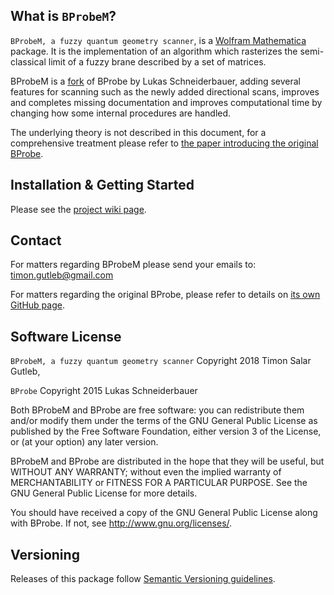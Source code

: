 ## What is `BProbeM`?

`BProbeM, a fuzzy quantum geometry scanner`, is a [Wolfram Mathematica](https://www.wolfram.com/mathematica/) package. It is the implementation of an algorithm which rasterizes the semi-classical limit of a fuzzy brane described by a set of matrices. 

BProbeM is a [fork](https://en.wikipedia.org/wiki/Fork_(software_development)) of BProbe by Lukas Schneiderbauer, adding several features for scanning such as the newly added directional scans, improves and completes missing documentation and improves computational time by changing how some internal procedures are handled.

The underlying theory is not described in this document, for a comprehensive treatment please refer to [the paper introducing the original BProbe](https://arxiv.org/abs/1601.08007).

## Installation & Getting Started

Please see the [project wiki page](https://github.com/TSGut/BProbeM/wiki/Installation-&-Getting-Started).


## Contact

For matters regarding BProbeM please send your emails to: timon.gutleb@gmail.com

For matters regarding the original BProbe, please refer to details on [its own GitHub page](https://github.com/lschneiderbauer/BProbe).


## Software License

`BProbeM, a fuzzy quantum geometry scanner` Copyright 2018 Timon Salar Gutleb, 

`BProbe` Copyright 2015 Lukas Schneiderbauer

Both BProbeM and BProbe are free software: you can redistribute them and/or modify
them under the terms of the GNU General Public License as published by
the Free Software Foundation, either version 3 of the License, or
(at your option) any later version.

BProbeM and BProbe are distributed in the hope that they will be useful,
but WITHOUT ANY WARRANTY; without even the implied warranty of
MERCHANTABILITY or FITNESS FOR A PARTICULAR PURPOSE. See the
GNU General Public License for more details.

You should have received a copy of the GNU General Public License
along with BProbe.  If not, see <http://www.gnu.org/licenses/>.



## Versioning

Releases of this package follow [Semantic Versioning guidelines](http://semver.org/).
